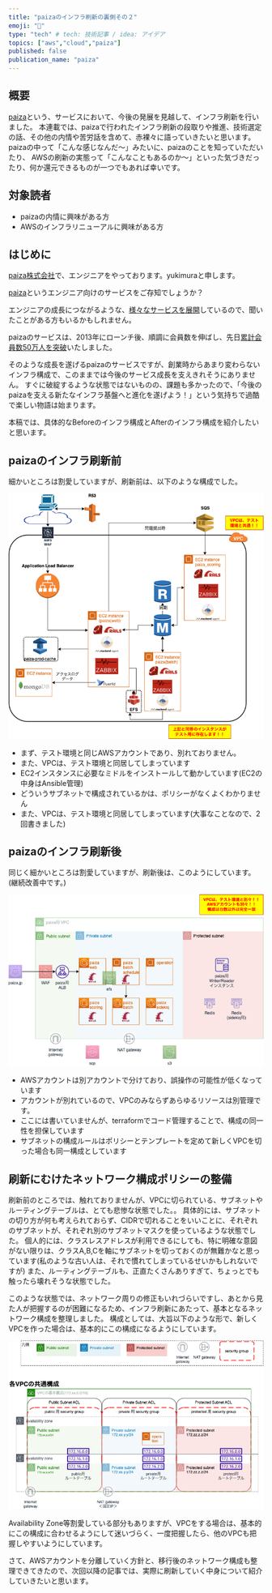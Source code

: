 ```yaml
---
title: "paizaのインフラ刷新の裏側その２"
emoji: "👏"
type: "tech" # tech: 技術記事 / idea: アイデア
topics: ["aws","cloud","paiza"]
published: false
publication_name: "paiza"
---
```


## 概要

[paiza](https://paiza.jp)という、サービスにおいて、今後の発展を見越して、インフラ刷新を行いました。
本連載では、paizaで行われたインフラ刷新の段取りや推進、技術選定の話、その他の内情や苦労話を含めて、赤裸々に語っていきたいと思います。
paizaの中って「こんな感じなんだ〜」みたいに、paizaのことを知っていただいたり、
AWSの刷新の実態って「こんなこともあるのか〜」といった気づきだったり、何か還元できるものが一つでもあれば幸いです。

## 対象読者

- paizaの内情に興味がある方
- AWSのインフラリニューアルに興味がある方

## はじめに

[paiza株式会社](https://www.paiza.co.jp/)で、エンジニアをやっております。yukimuraと申します。

[paiza](https://paiza.jp)というエンジニア向けのサービスをご存知でしょうか？

エンジニアの成長につながるような、[様々なサービスを展開](https://www.paiza.co.jp/service/)しているので、聞いたことがある方もいるかもしれません。

paizaのサービスは、2013年にローンチ後、順調に会員数を伸ばし、先日[累計会員数50万人を突破](https://paiza.jp/pages/users/half-million/)いたしました。

そのような成長を遂げるpaizaのサービスですが、創業時からあまり変わらないインフラ構成で、このままでは今後のサービス成長を支えきれそうにありません。
すぐに破綻するような状態ではないものの、課題も多かったので、「今後のpaizaを支える新たなインフラ基盤へと進化を遂げよう！」という気持ちで過酷で楽しい物語は始まります。

本稿では、具体的なBeforeのインフラ構成とAfterのインフラ構成を紹介したいと思います。

## paizaのインフラ刷新前

細かいところは割愛していますが、刷新前は、以下のような構成でした。

![Before](/images/yukimura_infra_renewal_2/paiza_infra_structure.png)

- まず、テスト環境と同じAWSアカウントであり、別れておりません。
- また、VPCは、テスト環境と同居してしまっています
- EC2インスタンスに必要なミドルをインストールして動かしています(EC2の中身はAnsible管理)
- どういうサブネットで構成されているかは、ポリシーがなくよくわかりません
- また、VPCは、テスト環境と同居してしまっています(大事なことなので、2回書きました)

## paizaのインフラ刷新後

同じく細かいところは割愛していますが、刷新後は、このようにしています。(継続改善中です。)

![After](/images/yukimura_infra_renewal_2/paiza_infra_structure_after.png)

- AWSアカウントは別アカウントで分けており、誤操作の可能性が低くなっています
- アカウントが別れているので、VPCのみならずあらゆるリソースは別管理です。
- ここには書いていませんが、terraformでコード管理することで、構成の同一性を担保しています
- サブネットの構成ルールはポリシーとテンプレートを定めて新しくVPCを切った場合も同一構成としています

## 刷新にむけたネットワーク構成ポリシーの整備

刷新前のところでは、触れておりませんが、VPCに切られている、サブネットやルーティングテーブルは、とても悲惨な状態でした。。
具体的には、サブネットの切り方が何も考えられておらず、CIDRで切れることをいいことに、それぞれのサブネットが、それぞれ別のサブネットマスクを使っているような状態でした。
個人的には、クラスレスアドレスが利用できるにしても、特に明確な意図がない限りは、クラスA,B,Cを軸にサブネットを切っておくのが無難かなと思っています(私のような古い人は、それで慣れてしまっているせいかもしれないですが)
また、ルーティングテーブルも、正直たくさんありすぎて、ちょっとでも触ったら壊れそうな状態でした。

このような状態では、ネットワーク周りの修正もいれづらいですし、あとから見た人が把握するのが困難になるため、インフラ刷新にあたって、基本となるネットワーク構成を整理しました。
構成としては、大旨以下のような形で、新しくVPCを作った場合は、基本的にこの構成になるようにしています。

![BaseVPC](/images/yukimura_infra_renewal_2/base_vpc_infra_structure.png)

Availability Zone等割愛している部分もありますが、VPCをする場合は、基本的にこの構成に合わせるようにして迷いづらく、一度把握したら、他のVPCも把握しやすいようにしています。

さて、AWSアカウントを分離していく方針と、移行後のネットワーク構成も整理できてきたので、次回以降の記事では、実際に刷新していく中身について紹介していきたいと思います。
